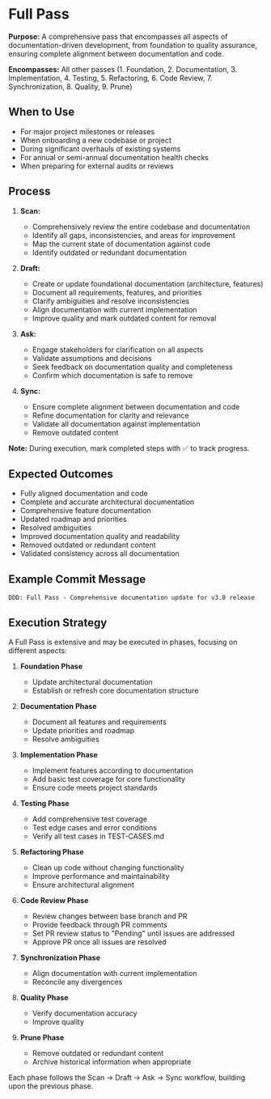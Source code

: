 # Full Pass

**Purpose:** A comprehensive pass that encompasses all aspects of documentation-driven development, from foundation to quality assurance, ensuring complete alignment between documentation and code.

**Encompasses:** All other passes (1. Foundation, 2. Documentation, 3. Implementation, 4. Testing, 5. Refactoring, 6. Code Review, 7. Synchronization, 8. Quality, 9. Prune)

## When to Use
- For major project milestones or releases
- When onboarding a new codebase or project
- During significant overhauls of existing systems
- For annual or semi-annual documentation health checks
- When preparing for external audits or reviews

## Process
1. **Scan:**
   - Comprehensively review the entire codebase and documentation
   - Identify all gaps, inconsistencies, and areas for improvement
   - Map the current state of documentation against code
   - Identify outdated or redundant documentation

2. **Draft:**
   - Create or update foundational documentation (architecture, features)
   - Document all requirements, features, and priorities
   - Clarify ambiguities and resolve inconsistencies
   - Align documentation with current implementation
   - Improve quality and mark outdated content for removal

3. **Ask:**
   - Engage stakeholders for clarification on all aspects
   - Validate assumptions and decisions
   - Seek feedback on documentation quality and completeness
   - Confirm which documentation is safe to remove

4. **Sync:**
   - Ensure complete alignment between documentation and code
   - Refine documentation for clarity and relevance
   - Validate all documentation against implementation
   - Remove outdated content

**Note:** During execution, mark completed steps with ✅ to track progress.

## Expected Outcomes
- Fully aligned documentation and code
- Complete and accurate architectural documentation
- Comprehensive feature documentation
- Updated roadmap and priorities
- Resolved ambiguities
- Improved documentation quality and readability
- Removed outdated or redundant content
- Validated consistency across all documentation

## Example Commit Message
`DDD: Full Pass - Comprehensive documentation update for v3.0 release`

## Execution Strategy
A Full Pass is extensive and may be executed in phases, focusing on different aspects:

1. **Foundation Phase**
   - Update architectural documentation
   - Establish or refresh core documentation structure

2. **Documentation Phase**
   - Document all features and requirements
   - Update priorities and roadmap
   - Resolve ambiguities

3. **Implementation Phase**
   - Implement features according to documentation
   - Add basic test coverage for core functionality
   - Ensure code meets project standards

4. **Testing Phase**
   - Add comprehensive test coverage
   - Test edge cases and error conditions
   - Verify all test cases in TEST-CASES.md

5. **Refactoring Phase**
   - Clean up code without changing functionality
   - Improve performance and maintainability
   - Ensure architectural alignment

6. **Code Review Phase**
   - Review changes between base branch and PR
   - Provide feedback through PR comments
   - Set PR review status to "Pending" until issues are addressed
   - Approve PR once all issues are resolved

7. **Synchronization Phase**
   - Align documentation with current implementation
   - Reconcile any divergences

8. **Quality Phase**
   - Verify documentation accuracy
   - Improve quality

9. **Prune Phase**
   - Remove outdated or redundant content
   - Archive historical information when appropriate

Each phase follows the Scan → Draft → Ask → Sync workflow, building upon the previous phase.
